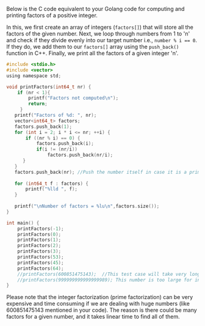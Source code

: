 Below is the C code equivalent to your Golang code for computing and printing factors of a positive integer. 

In this, we first create an array of integers (`factors[]`) that will store all the factors of the given number. Next, we loop through numbers from 1 to 'n' and check if they divide evenly into our target number i.e., `number % i == 0`. If they do, we add them to our `factors[]` array using the `push_back()` function in C++. Finally, we print all the factors of a given integer 'n'.

```c
#include <stdio.h>
#include <vector>
using namespace std;

void printFactors(int64_t nr) {
    if (nr < 1){
        printf("Factors not computed\n");
        return;
     }
   printf("Factors of %d: ", nr);
   vector<int64_t> factors;
   factors.push_back(1);
   for (int i = 2; i * i <= nr; ++i) {
       if ((nr % i) == 0) {
           factors.push_back(i);
           if(i != (nr/i)) 
               factors.push_back(nr/i);
      }
   }
   factors.push_back(nr); //Push the number itself in case it is a prime number
   
   for (int64_t f : factors) {
       printf("%lld ", f);
   }
   
   printf("\nNumber of factors = %lu\n",factors.size());
} 

int main() {
    printFactors(-1);
    printFactors(0);
    printFactors(1);
    printFactors(2);
    printFactors(3);
    printFactors(53);
    printFactors(45);
    printFactors(64);
    //printFactors(600851475143);  //This test case will take very long time to execute.
    //printFactors(999999999999999989); This number is too large for int64_t type in C/C++, it overflows.
}
```
Please note that the integer factorization (prime factorization) can be very expensive and time consuming if we are dealing with huge numbers (like 600851475143 mentioned in your code). The reason is there could be many factors for a given number, and it takes linear time to find all of them.

